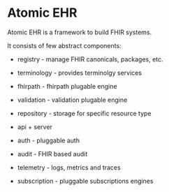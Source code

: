 # Atomic EHR

Atomic EHR is a framework to build FHIR systems.

It consists of few abstract components:

* registry  - manage FHIR canonicals, packages, etc.
* terminology - provides terminolgy services
* fhirpath - fhirpath plugable engine
* validation - validation plugable engine
* repository - storage for specific resource type
* api + server
* auth - pluggable auth

* audit - FHIR based audit
* telemetry - logs, metrics and traces
* subscription - pluggable subscriptions engines